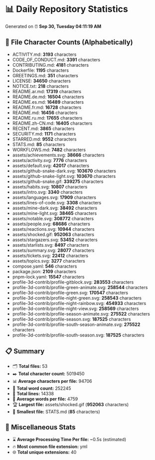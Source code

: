 # 📊 Daily Repository Statistics
Generated on ⏰ **Sep 30, Tuesday 04:11:19 AM**

## 📂 File Character Counts (Alphabetically)
- ACTIVITY.md: **3193** characters
- CODE_OF_CONDUCT.md: **3391** characters
- CONTRIBUTING.md: **4181** characters
- Dockerfile: **1195** characters
- GREETINGS.md: **351** characters
- LICENSE: **34650** characters
- NOTICE.txt: **218** characters
- README.ar.md: **17319** characters
- README.de.md: **16504** characters
- README.es.md: **16489** characters
- README.fr.md: **16728** characters
- README.md: **16456** characters
- README.ru.md: **17655** characters
- README.zh-CN.md: **16405** characters
- RECENT.md: **3865** characters
- SECURITY.md: **1171** characters
- STARRED.md: **9552** characters
- STATS.md: **85** characters
- WORKFLOWS.md: **7482** characters
- assets/achievements.svg: **38666** characters
- assets/activity.svg: **7776** characters
- assets/default.svg: **42017** characters
- assets/github-snake-dark.svg: **103670** characters
- assets/github-snake-light.svg: **103670** characters
- assets/github-snake.gif: **339275** characters
- assets/habits.svg: **10807** characters
- assets/intro.svg: **3340** characters
- assets/languages.svg: **17909** characters
- assets/lines-of-code.svg: **3308** characters
- assets/mine-dark.svg: **38492** characters
- assets/mine-light.svg: **38465** characters
- assets/notable.svg: **308772** characters
- assets/people.svg: **68686** characters
- assets/reactions.svg: **10944** characters
- assets/shocked.gif: **952063** characters
- assets/stargazers.svg: **53452** characters
- assets/starlists.svg: **8497** characters
- assets/summary.svg: **28077** characters
- assets/tickets.svg: **22412** characters
- assets/topics.svg: **3277** characters
- compose.yaml: **546** characters
- package.json: **2109** characters
- pnpm-lock.yaml: **15547** characters
- profile-3d-contrib/profile-gitblock.svg: **283553** characters
- profile-3d-contrib/profile-green-animate.svg: **258544** characters
- profile-3d-contrib/profile-green.svg: **170547** characters
- profile-3d-contrib/profile-night-green.svg: **258543** characters
- profile-3d-contrib/profile-night-rainbow.svg: **454933** characters
- profile-3d-contrib/profile-night-view.svg: **258569** characters
- profile-3d-contrib/profile-season-animate.svg: **275522** characters
- profile-3d-contrib/profile-season.svg: **187525** characters
- profile-3d-contrib/profile-south-season-animate.svg: **275522** characters
- profile-3d-contrib/profile-south-season.svg: **187525** characters

## 📋 Summary
- 🗂️ **Total files:** 53
- ✒️ **Total character count:** 5019450
- 📊 **Average characters per file:** 94706
- 📝 **Total word count:** 252245
- 🧾 **Total lines:** 14338
- 📐 **Average words per file:** 4759
- 🏆 **Largest file:** assets/shocked.gif (**952063** characters)
- 🥉 **Smallest file:** STATS.md (**85** characters)

## 🌟 Miscellaneous Stats
- ⌛ **Average Processing Time Per file:** ~0.5s (estimated)
- 🔥 **Most common file extension:** yml
- 🌐 **Total unique extensions:** 40
